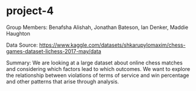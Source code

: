 # project-4
Group Members: Benafsha Alishah, Jonathan Bateson, Ian Denker, Maddie Haughton

Data Source: https://www.kaggle.com/datasets/shkarupylomaxim/chess-games-dataset-lichess-2017-may/data

Summary: We are looking at a large dataset about online chess matches and considering which factors lead to which outcomes. We want to explore the relationship between violations of terms of service and win percentage and other patterns that arise through analysis. 
